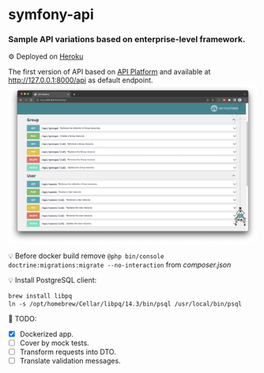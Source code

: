 # symfony-api

### Sample API variations based on enterprise-level framework.

⚙️ Deployed on <a href="https://oleksiivelychkosymfonyapi.herokuapp.com/api">Heroku</a>

The first version of API based on <a href="https://api-platform.com/">API Platform</a>
and available at http://127.0.0.1:8000/api as default endpoint.
![API Platform](public/screens/api-platform.png)

💡 Before docker build remove `@php bin/console doctrine:migrations:migrate --no-interaction` from _composer.json_

💡 Install PostgreSQL client:
```
brew install libpq
ln -s /opt/homebrew/Cellar/libpq/14.3/bin/psql /usr/local/bin/psql
```

🔧 TODO:

- [x] Dockerized app.
- [ ] Cover by mock tests.
- [ ] Transform requests into DTO.
- [ ] Translate validation messages.